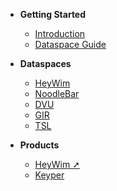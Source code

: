 - **Getting Started**
  - [Introduction](/)
  - [Dataspace Guide](guide.md)

- **Dataspaces**
  - [HeyWim](heywim/)
  - [NoodleBar](noodlebar/)
  - [DVU](dvu/)
  - [GIR](gir/)
  - [TSL](tsl/)

- **Products**
  - [HeyWim ➚](https://www.heywim.nl/)
  - [Keyper](keyper/)